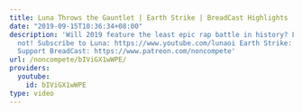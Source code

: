 ```yaml
---
title: Luna Throws the Gauntlet | Earth Strike | BreadCast Highlights
date: "2019-09-15T10:36:34+08:00"
description: 'Will 2019 feature the least epic rap battle in history? Let''s hope
  not! Subscribe to Luna: https://www.youtube.com/lunaoi Earth Strike: https://www.earth-strike.com
  Support BreadCast: https://www.patreon.com/noncompete'
url: /noncompete/bIViGX1wWPE/
providers:
  youtube:
    id: bIViGX1wWPE
type: video
---
```

